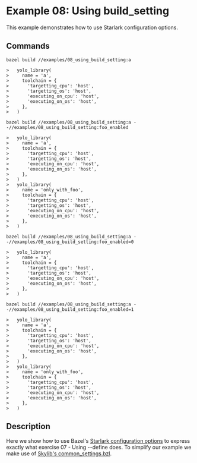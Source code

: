 # Example 08: Using build_setting

This example demonstrates how to use Starlark configuration options.

## Commands

```
bazel build //examples/08_using_build_setting:a

>   yolo_library(
>     name = 'a',
>     toolchain = {
>       'targetting_cpu': 'host',
>       'targetting_os': 'host',
>       'executing_on_cpu': 'host',
>       'executing_on_os': 'host',
>     },
>   )

bazel build //examples/08_using_build_setting:a --//examples/08_using_build_setting:foo_enabled

>   yolo_library(
>     name = 'a',
>     toolchain = {
>       'targetting_cpu': 'host',
>       'targetting_os': 'host',
>       'executing_on_cpu': 'host',
>       'executing_on_os': 'host',
>     },
>   )
>   yolo_library(
>     name = 'only_with_foo',
>     toolchain = {
>       'targetting_cpu': 'host',
>       'targetting_os': 'host',
>       'executing_on_cpu': 'host',
>       'executing_on_os': 'host',
>     },
>   )

bazel build //examples/08_using_build_setting:a --//examples/08_using_build_setting:foo_enabled=0

>   yolo_library(
>     name = 'a',
>     toolchain = {
>       'targetting_cpu': 'host',
>       'targetting_os': 'host',
>       'executing_on_cpu': 'host',
>       'executing_on_os': 'host',
>     },
>   )

bazel build //examples/08_using_build_setting:a --//examples/08_using_build_setting:foo_enabled=1

>   yolo_library(
>     name = 'a',
>     toolchain = {
>       'targetting_cpu': 'host',
>       'targetting_os': 'host',
>       'executing_on_cpu': 'host',
>       'executing_on_os': 'host',
>     },
>   )
>   yolo_library(
>     name = 'only_with_foo',
>     toolchain = {
>       'targetting_cpu': 'host',
>       'targetting_os': 'host',
>       'executing_on_cpu': 'host',
>       'executing_on_os': 'host',
>     },
>   )
```

## Description

Here we show how to use Bazel's [Starlark configuration
options](https://docs.bazel.build/versions/master/skylark/config.html) to
express exactly what exercise 07 - Using --define does. To simplify our example
we make use of [Skylib's
common_settings.bzl](https://github.com/bazelbuild/bazel-skylib/blob/master/rules/common_settings.bzl).
